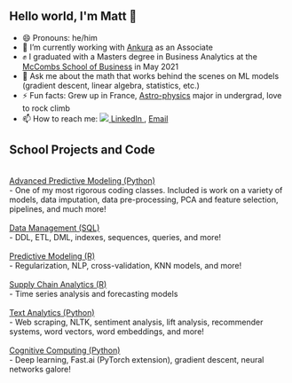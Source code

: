 ## Hello world, I'm Matt 👋

- 😄 Pronouns: he/him
- 🔭 I’m currently working with <a href="https://ankura.com">Ankura</a> as an Associate
- ✊ I graduated with a Masters degree in Business Analytics at the  <a href="https://www.mccombs.utexas.edu/Master-of-Science-in-Business-Analytics/Academics/Curriculum">McCombs School of Business</a> in May 2021
- 💬 Ask me about the math that works behind the scenes on ML models (gradient descent, linear algebra, statistics, etc.)
- ⚡ Fun facts: Grew up in France, <a href="https://guide.wisc.edu/undergraduate/letters-science/astronomy/astronomy-physics-bs/">Astro-physics</a> major in undergrad, love to rock climb
- 📫 How to reach me: <a href="linkedin.com/in/matthew-ruffner-data-analytics" class="icon fa-linkedin"> <img src="{https://img.shields.io/badge/LinkedIn-0077B5?style=for-the-badge&logo=linkedin&logoColor=white}" />
    										<span class="label">LinkedIn</span>
 									    </a> , <a href="matthewruffner@gmail.com" class="icon fa-envelope">
										<span class="label">Email</span>
									</a>

## School Projects and Code
<br>
<a href="https://github.com/MattRuffner/UT-Austin-Repository/tree/master/Advanced%20Predictive%20Modeling%20(python)">Advanced Predictive Modeling (Python)</a> <br>
- One of my most rigorous coding classes. Included is work on a variety of models, data imputation, data pre-processing, PCA and feature selection, pipelines, and much more!
<br>
<br>
<a href="https://github.com/MattRuffner/UT-Austin-Repository/tree/master/Data%20Management%20(SQL)">Data Management (SQL)</a>
<br>
- DDL, ETL, DML, indexes, sequences, queries, and more!
<br>
<br>
<a href="https://github.com/MattRuffner/UT-Austin-Repository/tree/master/Predictive%20Modeling%20(R)">Predictive Modeling (R)</a>
<br>
- Regularization, NLP, cross-validation, KNN models, and more!
<br>
<br>
<a href="https://github.com/MattRuffner/UT-Austin-Repository/tree/master/Supply%20Chain%20Analytics%20(R)">Supply Chain Analytics (R)</a> 
<br>
- Time series analysis and forecasting models
<br>
<br>
<a href="https://github.com/MattRuffner/UT-Austin-Repository/tree/master/Text%20Analytics%20(Python)">Text Analytics (Python)</a> 
<br>
- Web scraping, NLTK, sentiment analysis, lift analysis, recommender systems, word vectors, word embeddings, and more!
<br>
<br>
<a href="https://github.com/MattRuffner/UT-Austin-Repository/tree/master/Cognitive%20Computing%20(Python)">Cognitive Computing (Python)</a> 
<br>
- Deep learning, Fast.ai (PyTorch extension), gradient descent, neural networks galore!
